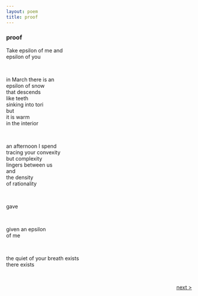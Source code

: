 ```yaml
---
layout: poem
title: proof
---
```


### proof


Take epsilon of me and  
epsilon of you  

&nbsp;

in March there is an  
epsilon of snow  
that descends  
like teeth  
sinking into tori  
but  
it is warm  
in the interior  

&nbsp;  

an afternoon I spend  
tracing your convexity  
but complexity  
lingers between us  
and  
the density  
of rationality  

&nbsp;  

gave  

&nbsp;  

given an epsilon  
of me  

&nbsp;  

the quiet of your breath exists  
there exists  

&nbsp;  

<a href="/poems/marrow" style="float: right;">next ></a>


